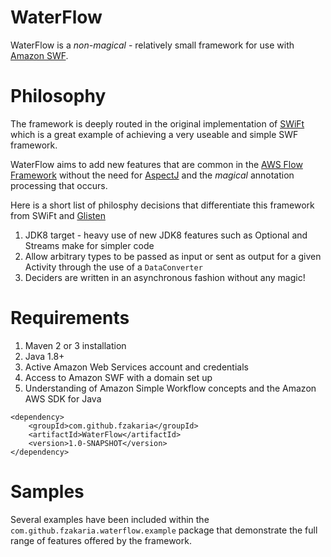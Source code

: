 # WaterFlow

WaterFlow is a *non-magical* - relatively small framework for use with [Amazon SWF](https://aws.amazon.com/swf/).

# Philosophy

The framework is deeply routed in the original implementation of [SWiFt](https://bitbucket.org/clarioanalytics/services-swift)
which is a great example of achieving a very useable and simple SWF framework.

WaterFlow aims to add new features that are common in the [AWS Flow Framework](https://aws.amazon.com/swf/details/flow/)
without the need for [AspectJ](https://eclipse.org/aspectj/) and the *magical* annotation processing that occurs.

Here is a short list of philosphy decisions that differentiate this framework from SWiFt and [Glisten](https://github.com/Netflix/glisten/)

1. JDK8 target - heavy use of new JDK8 features such as Optional and Streams make for simpler code
2. Allow arbitrary types to be passed as input or sent as output for a given Activity through the use of a `DataConverter`
3. Deciders are written in an asynchronous fashion without any magic!


# Requirements

1. Maven 2 or 3 installation
2. Java 1.8+
3. Active Amazon Web Services account and credentials
4. Access to Amazon SWF with a domain set up
5. Understanding of Amazon Simple Workflow concepts and the Amazon AWS SDK for Java

```
<dependency>
    <groupId>com.github.fzakaria</groupId>
    <artifactId>WaterFlow</artifactId>
    <version>1.0-SNAPSHOT</version>
</dependency>
```

# Samples

Several examples have been included within the `com.github.fzakaria.waterflow.example` package that demonstrate the full
range of features offered by the framework.